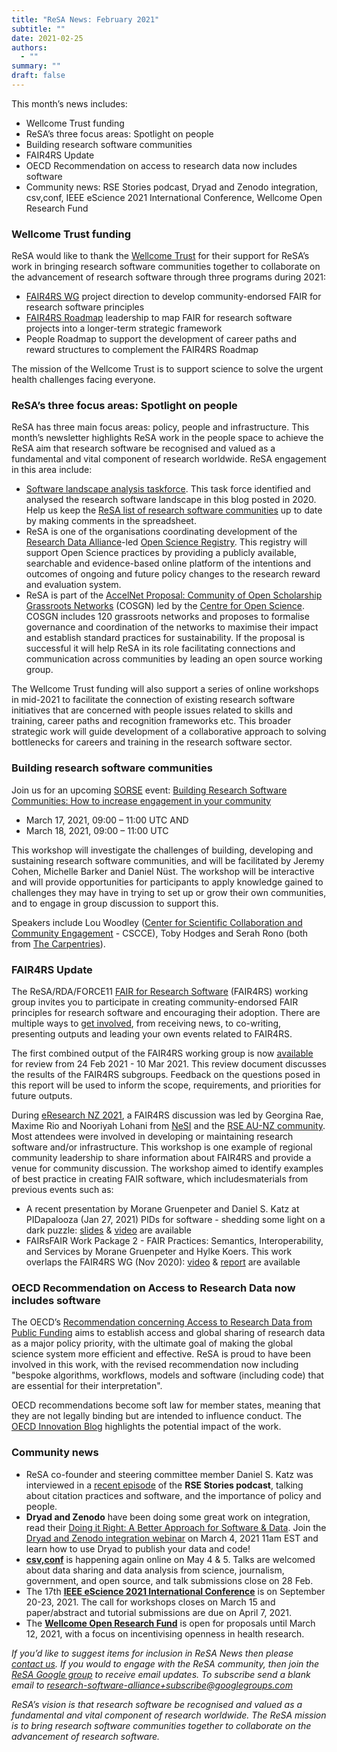 ```yaml
---
title: "ReSA News: February 2021"
subtitle: ""
date: 2021-02-25
authors:
  - ""
summary: ""
draft: false
---
```


This month’s news includes:

* Wellcome Trust funding 
* ReSA’s three focus areas: Spotlight on people
* Building research software communities
* FAIR4RS Update
* OECD Recommendation on access to research data now includes software
* Community news: RSE Stories podcast, Dryad and Zenodo integration, csv,conf, IEEE eScience 2021 International Conference, Wellcome Open Research Fund 

### Wellcome Trust funding 

ReSA would like to thank the [Wellcome Trust](https://wellcome.org/) for their support for ReSA’s work in bringing research software communities together to collaborate on the advancement of research software through three programs during 2021:

* [FAIR4RS WG](https://www.rd-alliance.org/groups/fair-4-research-software-fair4rs-wg) project direction to develop community-endorsed FAIR for research software principles
* [FAIR4RS Roadmap](https://www.researchsoft.org/taskforces/) leadership to map FAIR for research software projects into a longer-term strategic framework
* People Roadmap to support the development of career paths and reward structures to complement the FAIR4RS Roadmap 

The mission of the Wellcome Trust is to support science to solve the urgent health challenges facing everyone.

### ReSA’s three focus areas: Spotlight on people

ReSA has three main focus areas: policy, people and infrastructure. This month’s newsletter highlights ReSA work in the people space to achieve the ReSA aim that research software be recognised and valued as a fundamental and vital component of research worldwide. ReSA engagement in this area include:

* [Software landscape analysis taskforce](https://www.researchsoft.org/taskforces/). This task force identified and analysed the research software landscape in this blog posted in 2020. Help us keep the [ReSA list of research software communities](https://docs.google.com/spreadsheets/d/15JHqOxR4HIKHYe821IPvbxIuXP1zMjXKGEIJwB-GPqE/edit#gid=0) up to date by making comments in the spreadsheet.
* ReSA is one of the organisations coordinating development of the [Research Data Alliance](https://www.rd-alliance.org)-led [Open Science Registry](http://openscienceregistry.org/). This registry will support Open Science practices by providing a publicly available, searchable and evidence-based online platform of the intentions and outcomes of ongoing and future policy changes to the research reward and evaluation system.
* ReSA is part of the [AccelNet Proposal: Community of Open Scholarship Grassroots Networks](https://www.researchgate.net/publication/338934140_NSF_19-501_AccelNet_Proposal_Community_of_Open_Scholarship_Grassroots_Networks_COSGN) (COSGN) led by the [Centre for Open Science](https://www.cos.io/). COSGN includes 120 grassroots networks and proposes to formalise governance and coordination of the networks to maximise their impact and establish standard practices for sustainability. If the proposal is successful it will help ReSA in its role facilitating connections and communication across communities by leading an open source working group.

The Wellcome Trust funding will also support a series of online workshops in mid-2021 to facilitate the connection of existing research software initiatives that are concerned with people issues related to skills and training, career paths and recognition frameworks etc. This broader strategic work will guide development of a collaborative approach to solving bottlenecks for careers and training in the research software sector.

### Building research software communities

Join us for an upcoming [SORSE](https://sorse.github.io/programme/) event: [Building Research Software Communities: How to increase engagement in your community](https://sorse.github.io/programme/)

* March 17, 2021, 09:00 – 11:00 UTC AND
* March 18, 2021, 09:00 – 11:00 UTC

This workshop will investigate the challenges of building, developing and sustaining research software communities, and will be facilitated by Jeremy Cohen, Michelle Barker and Daniel Nüst. The workshop will be interactive and will provide opportunities for participants to apply knowledge gained to challenges they may have in trying to set up or grow their own communities, and to engage in group discussion to support this.

Speakers include Lou Woodley ([Center for Scientific Collaboration and Community Engagement](https://www.cscce.org/) - CSCCE), Toby Hodges and Serah Rono (both from [The Carpentries](https://carpentries.org/)).

### FAIR4RS Update

The ReSA/RDA/FORCE11 [FAIR for Research Software](https://www.rd-alliance.org/groups/fair-research-software-fair4rs-wg) (FAIR4RS) working group invites you to participate in creating community-endorsed FAIR principles for research software and encouraging their adoption. There are multiple ways to [get involved](https://github.com/force11/FAIR4RS/blob/master/CommunityEngagementChannels.md), from receiving news, to co-writing, presenting outputs and leading your own events related to FAIR4RS. 

The first combined output of the FAIR4RS working group is now [available](https://www.rd-alliance.org/group/working-and-interest-group-chairs-rdacodata-summer-schools-data-science-and-cloud-computing-0) for review from 24 Feb 2021 - 10 Mar 2021. This review document discusses the results of the FAIR4RS subgroups. Feedback on the questions posed in this report will be used to inform the scope, requirements, and priorities for future outputs.

During [eResearch NZ 2021](https://www.eresearchnz2021.org.nz/), a FAIR4RS discussion was led by Georgina Rae, Maxime Rio and Nooriyah Lohani from [NeSI](https://www.nesi.org.nz/) and the [RSE AU-NZ community](https://rse-aunz.github.io/). Most attendees were involved in developing or maintaining research software and/or infrastructure. This workshop is one example of regional community leadership to share information about FAIR4RS and provide a venue for community discussion. The workshop aimed to identify examples of best practice in creating FAIR software, which includesmaterials from previous events such as:

* A recent presentation by Morane Gruenpeter and Daniel S. Katz at PIDapalooza (Jan 27, 2021) PIDs for software - shedding some light on a dark puzzle: [slides](https://zenodo.org/record/4473481) & [video](https://www.youtube.com/watch?v=vToTJzf_bJc) are available
* FAIRsFAIR Work Package 2 - FAIR Practices: Semantics, Interoperability, and Services by Morane Gruenpeter and Hylke Koers. This work overlaps the FAIR4RS WG (Nov 2020): [video](https://www.fairsfair.eu/events/fair-software-decoding-principles) & [report](https://zenodo.org/record/4095092) are available

### OECD Recommendation on Access to Research Data now includes software

The OECD’s [Recommendation concerning Access to Research Data from Public Funding](http://www.oecd.org/sti/recommendation-access-to-research-data-from-public-funding.htm) aims to establish access and global sharing of research data as a major policy priority, with the ultimate goal of making the global science system more efficient and effective. ReSA is proud to have been involved in this work, with the revised recommendation now including "bespoke algorithms, workflows, models and software (including code) that are essential for their interpretation". 

OECD recommendations become soft law for member states, meaning that they are not legally binding but are intended to influence conduct. The [OECD Innovation Blog](https://oecd-innovation-blog.com/2021/01/20/oecd-recommendation-access-research-data-public-funding-update-covid-19/) highlights the potential impact of the work.

### Community news

* ReSA co-founder and steering committee member Daniel S. Katz was interviewed in a [recent episode](https://us-rse.org/rse-stories/2021/dan-katz/) of the **RSE Stories podcast**, talking about citation practices and software, and the importance of policy and people.
* **Dryad and Zenodo** have been doing some great work on integration, read their [Doing it Right: A Better Approach for Software & Data](https://blog.datadryad.org/2021/02/08/doing-it-right-a-better-approach-for-software-amp-data/). Join the [Dryad and Zenodo integration webinar](https://ucop.zoom.us/meeting/register/tJMsdOCrqT0oE9G9YPbeT0UM5HyP9IjZqYz0) on March 4, 2021 11am EST and learn how to use Dryad to publish your data and code! 
* **[csv,conf](https://csvconf.com/submit/)** is happening again online on May 4 & 5. Talks are welcomed about data sharing and data analysis from science, journalism, government, and open source, and talk submissions close on 28 Feb. 
* The 17th **[IEEE eScience 2021 International Conference](https://www.escience2021.org/call-for-workshops)** is on September 20-23, 2021. The call for workshops closes on March 15 and paper/abstract and tutorial submissions are due on April 7, 2021.
* The **[Wellcome Open Research Fund](https://wellcome.org/grant-funding/schemes/open-research-fund)** is open for proposals until March 12, 2021, with a focus on incentivising openness in health research.

*If you’d like to suggest items for inclusion in ReSA News then please [contact us](/contact). If you would to engage with the ReSA community, then join the [ReSA Google group](https://groups.google.com/forum/#!forum/research-software-alliance) to receive email updates. To subscribe send a blank email to [research-software-alliance+subscribe@googlegroups.com](mailto:research-software-alliance+subscribe@googlegroups.com)*

*ReSA’s vision is that research software be recognised and valued as a fundamental and vital component of research worldwide. The ReSA mission is to bring research software communities together to collaborate on the advancement of research software.*
